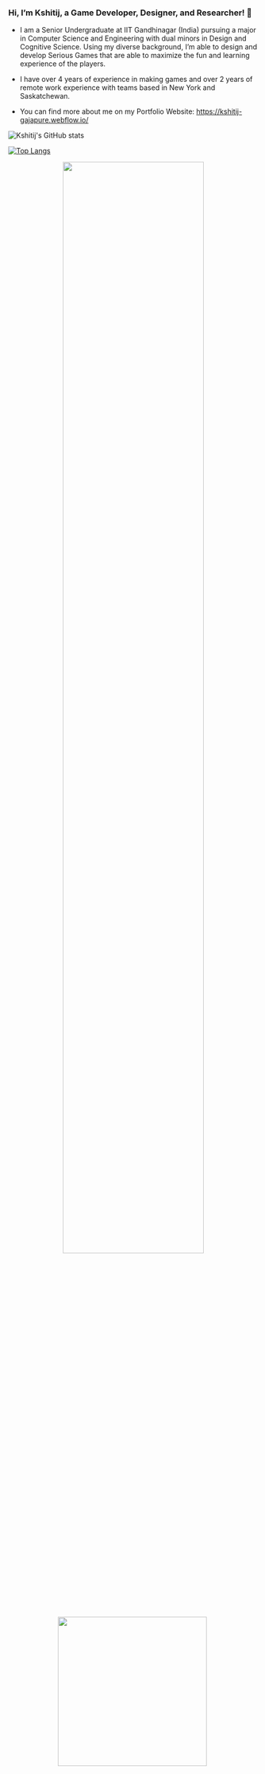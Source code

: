 ### Hi, I’m Kshitij, a Game Developer, Designer, and Researcher! 👋

- I am a Senior Undergraduate at IIT Gandhinagar (India) pursuing a major in Computer Science and Engineering with dual minors in Design and Cognitive Science. Using my diverse background, I’m able to design and develop Serious Games that are able to maximize the fun and learning experience of the players.
- I have over 4 years of experience in making games and over 2 years of remote work experience with teams based in New York and Saskatchewan.

- You can find more about me on my Portfolio Website: https://kshitij-gajapure.webflow.io/


![Kshitij's GitHub stats](https://github-readme-stats.vercel.app/api?username=Kshitij08&show_icons=true&count_private=true&include_all_commits=true)

[![Top Langs](https://github-readme-stats.vercel.app/api/top-langs/?username=Kshitij08&layout=compact)](https://github.com/Kshitij08/github-readme-stats)

<p align="center">
  <img src="http://leereilly.net/leereilly/contributions.png" width="75%"><br>
  <img src="http://leereilly.net/leereilly/gitris.gif" width="300">
  <img src="http://hits.dwyl.com/leereilly/leereilly.svg" width="0">
</div>
